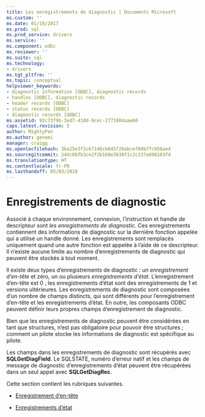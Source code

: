 ```yaml
---
title: Les enregistrements de diagnostic | Documents Microsoft
ms.custom: ''
ms.date: 01/19/2017
ms.prod: sql
ms.prod_service: drivers
ms.service: ''
ms.component: odbc
ms.reviewer: ''
ms.suite: sql
ms.technology:
- drivers
ms.tgt_pltfrm: ''
ms.topic: conceptual
helpviewer_keywords:
- diagnostic information [ODBC], diagnostic records
- handles [ODBC], diagnostic records
- header records [ODBC]
- status records [ODBC]
- diagnostic records [ODBC]
ms.assetid: 92c73f9b-3ed7-410d-9cec-2771004aae60
caps.latest.revision: 5
author: MightyPen
ms.author: genemi
manager: craigg
ms.openlocfilehash: 3ba25e3f2c67146cb845f26abcef09b7fc956ae4
ms.sourcegitcommit: 2ddc0bfb3ce2f2b160e3638f1c2c237a898263f4
ms.translationtype: HT
ms.contentlocale: fr-FR
ms.lasthandoff: 05/03/2018
---
```

# <a name="diagnostic-records"></a>Enregistrements de diagnostic
Associé à chaque environnement, connexion, l’instruction et handle de descripteur sont *les enregistrements de diagnostic*. Ces enregistrements contiennent des informations de diagnostic sur la dernière fonction appelée qui a utilisé un handle donné. Les enregistrements sont remplacés uniquement quand une autre fonction est appelée à l’aide de ce descripteur. Il n’existe aucune limite au nombre d’enregistrements de diagnostic qui peuvent être stockés à tout moment.  
  
 Il existe deux types d’enregistrements de diagnostic : un *enregistrement d’en-tête* et zéro, un ou plusieurs *enregistrements d’état*. L’enregistrement d’en-tête est 0 ; les enregistrements d’état sont des enregistrements de 1 et versions ultérieures. Les enregistrements de diagnostic sont composées d’un nombre de champs distincts, qui sont différents pour l’enregistrement d’en-tête et les enregistrements d’état. En outre, les composants ODBC peuvent définir leurs propres champs d’enregistrement de diagnostic.  
  
 Bien que les enregistrements de diagnostic peuvent être considérées en tant que structures, n’est pas obligatoire pour pouvoir être structures ; comment un pilote stocke les informations de diagnostic est spécifique au pilote.  
  
 Les champs dans les enregistrements de diagnostic sont récupérés avec **SQLGetDiagField**. Le SQLSTATE, numéro d’erreur natif et les champs de message de diagnostic d’enregistrements d’état peuvent être récupérées dans un seul appel avec **SQLGetDiagRec**.  
  
 Cette section contient les rubriques suivantes.  
  
-   [Enregistrement d’en-tête](../../../odbc/reference/develop-app/header-record.md)  
  
-   [Enregistrements d’état](../../../odbc/reference/develop-app/status-records.md)
